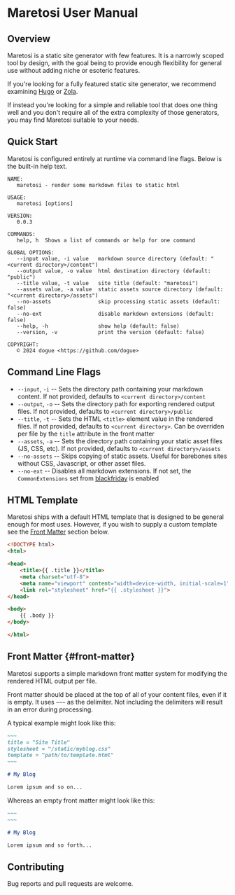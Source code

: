 # Maretosi User Manual

## Overview

Maretosi is a static site generator with few features. It is a narrowly scoped tool by design, with the goal being to provide enough flexibility for general use without adding niche or esoteric features.

If you're looking for a fully featured static site generator, we recommend examining [Hugo](https://gohugo.io/) or [Zola](https://getzola.org).

If instead you're looking for a simple and reliable tool that does one thing well and you don't require all of the extra complexity of those generators, you may find Maretosi suitable to your needs.

## Quick Start

Maretosi is configured entirely at runtime via command line flags. Below is the built-in help text.

```text
NAME:
   maretosi - render some markdown files to static html
                                                                                                                                                                            
USAGE:
   maretosi [options]
                                                                                                                                                                            
VERSION:
   0.0.3
                                                                                                                                                                            
COMMANDS:
   help, h  Shows a list of commands or help for one command
                                                                                                                                                                            
GLOBAL OPTIONS:
   --input value, -i value   markdown source directory (default: "<current directory>/content")
   --output value, -o value  html destination directory (default: "public")
   --title value, -t value   site title (default: "maretosi")
   --assets value, -a value  static assets source directory (default: "<current directory>/assets")
   --no-assets               skip processing static assets (default: false)
   --no-ext                  disable markdown extensions (default: false)
   --help, -h                show help (default: false)
   --version, -v             print the version (default: false)
                                                                                                                                                                            
COPYRIGHT:
   © 2024 dogue <https://github.com/dogue>
```

## Command Line Flags

* `--input`, `-i` -- Sets the directory path containing your markdown content. If not provided, defaults to `<current directory>/content`
* `--output`, `-o` -- Sets the directory path for exporting rendered output files. If not provided, defaults to `<current directory>/public`
* `--title`, `-t` -- Sets the HTML `<title>` element value in the rendered files. If not provided, defaults to `<current directory>`. Can be overriden per file by the `title` attribute in the front matter
* `--assets`, `-a` -- Sets the directory path containing your static asset files (JS, CSS, etc). If not provided, defaults to `<current directory>/assets`
* `--no-assets` -- Skips copying of static assets. Useful for barebones sites without CSS, Javascript, or other asset files.
* `--no-ext` -- Disables all markdown extensions. If not set, the `CommonExtensions` set from [blackfriday](https://pkg.go.dev/github.com/russross/blackfriday/v2#pkg-constants) is enabled

## HTML Template

Maretosi ships with a default HTML template that is designed to be general enough for most uses. However, if you wish to supply a custom template see the [Front Matter](#front-matter) section below.

```html
<!DOCTYPE html>
<html>

<head>
    <title>{{ .title }}</title>
    <meta charset="utf-8">
    <meta name="viewport" content="width=device-width, initial-scale=1">
    <link rel="stylesheet" href="{{ .stylesheet }}">
</head>

<body>
    {{ .body }}
</body>

</html>
```

## Front Matter {#front-matter}

Maretosi supports a simple markdown front matter system for modifying the rendered HTML output per file.

Front matter should be placed at the top of all of your content files, even if it is empty. It uses `~~~` as the delimiter. Not including the delimiters will result in an error during processing.

A typical example might look like this:

```markdown
~~~
title = "Site Title"
stylesheet = "/static/myblog.css"
template = "path/to/template.html"
~~~

# My Blog

Lorem ipsum and so on...
```

Whereas an empty front matter might look like this:

```markdown
~~~
~~~

# My Blog

Lorem ipsum and so forth...
```

## Contributing

Bug reports and pull requests are welcome.
